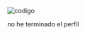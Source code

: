 ![codigo](https://github.com/user-attachments/assets/d277e1e9-2df8-4eeb-87d8-962270e93187)

no he terminado el perfil
